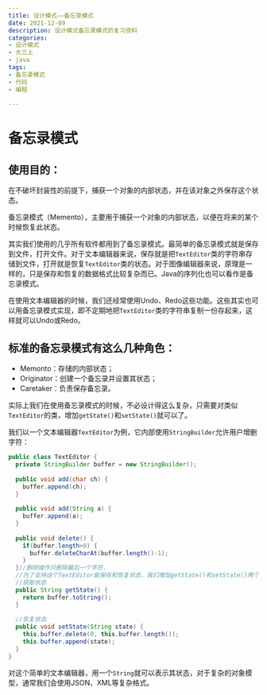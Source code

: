 ```yaml
---
title: 设计模式——备忘录模式
date: 2021-12-09
description: 设计模式备忘录模式的复习资料
categories:
- 设计模式
- 大三上
- java
tags:
- 备忘录模式
- 代码
- 编程

---
```


# 备忘录模式

## 使用目的：

在不破坏封装性的前提下，捕获一个对象的内部状态，并在该对象之外保存这个状态。

备忘录模式（Memento），主要用于捕获一个对象的内部状态，以便在将来的某个时候恢复此状态。

其实我们使用的几乎所有软件都用到了备忘录模式。最简单的备忘录模式就是保存到文件，打开文件。对于文本编辑器来说，保存就是把`TextEditor`类的字符串存储到文件，打开就是恢复`TextEditor`类的状态。对于图像编辑器来说，原理是一样的，只是保存和恢复的数据格式比较复杂而已。Java的序列化也可以看作是备忘录模式。

在使用文本编辑器的时候，我们还经常使用Undo、Redo这些功能。这些其实也可以用备忘录模式实现，即不定期地把`TextEditor`类的字符串复制一份存起来，这样就可以Undo或Redo。

## 标准的备忘录模式有这么几种角色：

- Memonto：存储的内部状态；
- Originator：创建一个备忘录并设置其状态；
- Caretaker：负责保存备忘录。

实际上我们在使用备忘录模式的时候，不必设计得这么复杂，只需要对类似`TextEditor`的类，增加`getState()`和`setState()`就可以了。

我们以一个文本编辑器`TextEditor`为例，它内部使用`StringBuilder`允许用户增删字符：

```java
public class TextEditor {
  private StringBuilder buffer = new StringBuilder();
  
  public void add(char ch) {
    buffer.append(ch);
  }
  
  public void add(String a) {
    buffer.append(a);
  }
  
  public void delete() {
    if(buffer.length>0) {
      buffer.deleteCharAt(buffer.length()-1);
    }
  }//删除操作只删除最后一个字符.
  //为了支持这个TextEditor能保存和恢复状态，我们增加getState()和setState()两个方法：
  //获取状态
  public String getState() {
    return buffer.toString();
  }
  
  //恢复状态
  public void setState(String state) {
    this.buffer.delete(0, this.buffer.length());
    this.buffer.append(state);
  }
}
```

对这个简单的文本编辑器，用一个`String`就可以表示其状态，对于复杂的对象模型，通常我们会使用JSON、XML等复杂格式。